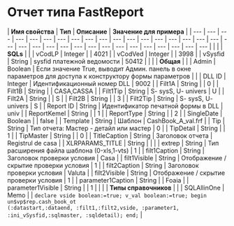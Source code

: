 # Отчет типа FastReport

| **Имя свойства** | **Тип** | **Описание** | **Значение для примера** |
| --- | --- | --- | --- | --- | --- | --- | --- | --- | --- | --- | --- | --- | --- | --- | --- | --- | --- | --- | --- | --- | --- | --- | --- | --- | --- | --- | --- | --- | --- | --- | --- | --- |
|  |  | **SQLs** |   |
| vCodLP | Integer |  | 4021 |
| vCodVed | Integer |  | 3998 |
| vSysfid | String | sysfid платежной ведомости | 50412 |
|   |    | **Общая** |   |
| Admin | Boolean | Если значение True, выводит Админ. панель в окне параметров для доступа к конструктору формы параметров |   |
| DLL ID | Integer | Идентификационный номер DLL | 9002 |
| Filt1A | String |   | 0 |
| Filt1B | String |   | CASA,CASSA |
| Filt1Tip | String | S- sysS, U- univers | U |
| Filt2A | String |   | S |
| Filt2B | String |  | 3 |
| Filt2Tip | String | S- sysS, U- univers | S |
| Report ID | String | Идентификатор печатной формы в DLL | univ |
| ReportKemel | String |   | 1 |
| ReportType | String |   | 2 |
| SingleDate | Boolean |   | false |
| Template | String | Шаблон | CashBook\_A\_val.frf |
| Tip | String | Тип отчета: Мастер - детайл или мастер | 0 |
| TipDetail | String |   | 1 |
| TipMaster | String |   | 0 |
| TitleCaption | String | Заголовок отчета | Registrul de casa |
| XLRPARAMS\_TITLE | String |   |   |
| extrep | String | Тип расширения файла шаблона \(0-xls,1-vts\) | 1 |
| filt1Caption | String | Заголовок проверки условия | Casa |
| filt1Visible | String | Отображение / скрытие проверки условия | 1 |
| filt2Caption | String | Заголовок проверки условия | Valuta |
| filt2Visible | String | Отображение / скрытие проверки условия | 1 |
| parameter1Caption | String |   | Foaia |
| parameter1Visible | String |   | 1 |
|   |   | **Типы справочников** |   |
| SQLAllinOne | Memo |   | `declare vside boolean:=true; v_val boolean:=true; begin un$vp$rep.cash_book_ot                             (:datastart,:dataend, :filt1,:filt2,vside, :parameter1, :ini_vSysfid,:sqlmaster, :sqldetail); end;` |

